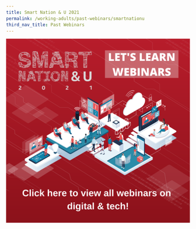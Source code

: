 ```yaml
---
title: Smart Nation & U 2021
permalink: /working-adults/past-webinars/smartnationu
third_nav_title: Past Webinars
---
```

[![Alt text for image on Isomer site](/images/snu21.png)](https://youtube.com/playlist?list=PLmGkYf0auQJxVAcvZ7dmuxV0YFBpcBMfT)